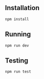 ## Installation

```bash
npm install
```

## Running

```bash
npm run dev
```

## Testing

```bash
npm run test
```